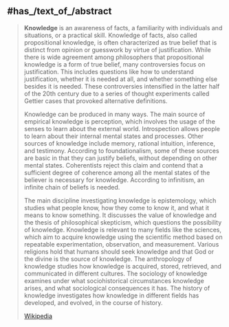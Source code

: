 ﻿---
has_id_wikidata: Q9081
has_cause:
- '[[_Standards/WikiData/WD~learning,133500]]'
- '[[_Standards/WikiData/WD~revelation,192906]]'
- '[[_Standards/WikiData/WD~qualia,282250]]'
partially_coincident_with:
- '[[_Standards/WikiData/WD~experience,164359]]'
- '[[_Standards/WikiData/WD~understanding,46744]]'
used_by: "[[_Standards/WikiData/WD~knowledge_management,192060]]"
described_by_source:
- "[[_Standards/WikiData/WD~Catholic_Encyclopedia,302556]]"
- "[[_Standards/WikiData/WD~Gujin_Tushu_Jicheng,1768721]]"
different_from:
- '[[_Standards/WikiData/WD~Knowledge,405996]]'
- '[[_Standards/WikiData/WD~Kila,417266]]'
- '[[_Standards/WikiData/WD~Wissen,1216869]]'
contributing_factor_of:
- '[[_Standards/WikiData/WD~competence,527091]]'
- '[[_Standards/WikiData/WD~understanding,46744]]'
opposite_of: '[[_Standards/WikiData/WD~ignorance,815577]]'
studied_in:
- "[[_Standards/WikiData/WD~sociology_of_knowledge,847486]]"
- "[[_Standards/WikiData/WD~theory_of_knowledge,116930361]]"
- '[[_Standards/WikiData/WD~philosophy,5891]]'
- '[[_Standards/WikiData/WD~epistemology,9471]]'
said_to_be_the_same_as: '[[_Standards/WikiData/WD~certainty,1520777]]'
has_characteristic:
- "[[_Standards/WikiData/WD~knowledge_environment,6423374]]"
- "[[_Standards/WikiData/WD~limits_of_knowledge,20921244]]"
- "[[_Standards/WikiData/WD~knowledge_type,110403031]]"
Wikimedia_outline: "[[_Standards/WikiData/WD~outline_of_knowledge,7112676]]"
history_of_topic: "[[_Standards/WikiData/WD~history_of_knowledge,16929577]]"
union_of: "[[_Standards/WikiData/WD~list_of_values_as_qualifiers,23766486]]"
instance_of: "[[_Standards/WikiData/WD~philosophical_concept,33104279]]"
subclass_of: '[[_Standards/WikiData/WD~memory,104127086]]'
permanent_duplicated_item: '[[_Standards/WikiData/WD~Q117833695,117833695]]'
UMLS_CUI: C0376553
image: "http://commons.wikimedia.org/wiki/Special:FilePath/Tetradrachm%20Athens%20480-420BC%20MBA%20Lyon.jpg"
OmegaWiki_Defined_Meaning: 8484
Dewey_Decimal_Classification: 001
Commons_category: Knowledge
pronunciation_audio: "http://commons.wikimedia.org/wiki/Special:FilePath/LL-Q1571%20%28mar%29-Neelima64-%E0%A4%9C%E0%A5%8D%E0%A4%9E%E0%A4%BE%E0%A4%A8.wav"
Stack_Exchange_tag: "https://philosophy.stackexchange.com/tags/knowledge"
Iconclass_notation: 52A5
MeSH_tree_code: K01.468
PhilPapers_topic: knowledge
---

## #has_/text_of_/abstract 

> **Knowledge** is an awareness of facts, a familiarity with individuals and situations, or a practical skill. Knowledge of facts, also called propositional knowledge, is often characterized as true belief that is distinct from opinion or guesswork by virtue of justification. While there is wide agreement among philosophers that propositional knowledge is a form of true belief, many controversies focus on justification. This includes questions like how to understand justification, whether it is needed at all, and whether something else besides it is needed. These controversies intensified in the latter half of the 20th century due to a series of thought experiments called Gettier cases that provoked alternative definitions.
>
> Knowledge can be produced in many ways. The main source of empirical knowledge is perception, which involves the usage of the senses to learn about the external world. Introspection allows people to learn about their internal mental states and processes. Other sources of knowledge include memory, rational intuition, inference, and testimony. According to foundationalism, some of these sources are basic in that they can justify beliefs, without depending on other mental states. Coherentists reject this claim and contend that a sufficient degree of coherence among all the mental states of the believer is necessary for knowledge. According to infinitism, an infinite chain of beliefs is needed.
>
> The main discipline investigating knowledge is epistemology, which studies what people know, how they come to know it, and what it means to know something. It discusses the value of knowledge and the thesis of philosophical skepticism, which questions the possibility of knowledge. Knowledge is relevant to many fields like the sciences, which aim to acquire knowledge using the scientific method based on repeatable experimentation, observation, and measurement. Various religions hold that humans should seek knowledge and that God or the divine is the source of knowledge. The anthropology of knowledge studies how knowledge is acquired, stored, retrieved, and communicated in different cultures. The sociology of knowledge examines under what sociohistorical circumstances knowledge arises, and what sociological consequences it has. The history of knowledge investigates how knowledge in different fields has developed, and evolved, in the course of history.
>
> [Wikipedia](https://en.wikipedia.org/wiki/Knowledge)

